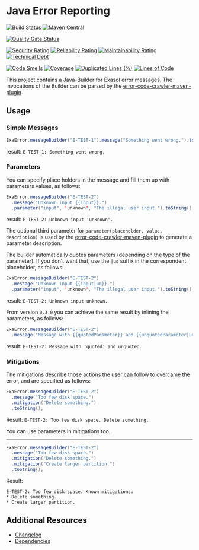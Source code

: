 # Java Error Reporting

[![Build Status](https://github.com/exasol/error-reporting-java/actions/workflows/ci-build.yml/badge.svg)](https://github.com/exasol/error-reporting-java/actions/workflows/ci-build.yml)
[![Maven Central](https://img.shields.io/maven-central/v/com.exasol/error-reporting-java)](https://search.maven.org/artifact/com.exasol/error-reporting-java)

[![Quality Gate Status](https://sonarcloud.io/api/project_badges/measure?project=com.exasol%3Aerror-reporting-java&metric=alert_status)](https://sonarcloud.io/dashboard?id=com.exasol%3Aerror-reporting-java)

[![Security Rating](https://sonarcloud.io/api/project_badges/measure?project=com.exasol%3Aerror-reporting-java&metric=security_rating)](https://sonarcloud.io/dashboard?id=com.exasol%3Aerror-reporting-java)
[![Reliability Rating](https://sonarcloud.io/api/project_badges/measure?project=com.exasol%3Aerror-reporting-java&metric=reliability_rating)](https://sonarcloud.io/dashboard?id=com.exasol%3Aerror-reporting-java)
[![Maintainability Rating](https://sonarcloud.io/api/project_badges/measure?project=com.exasol%3Aerror-reporting-java&metric=sqale_rating)](https://sonarcloud.io/dashboard?id=com.exasol%3Aerror-reporting-java)
[![Technical Debt](https://sonarcloud.io/api/project_badges/measure?project=com.exasol%3Aerror-reporting-java&metric=sqale_index)](https://sonarcloud.io/dashboard?id=com.exasol%3Aerror-reporting-java)

[![Code Smells](https://sonarcloud.io/api/project_badges/measure?project=com.exasol%3Aerror-reporting-java&metric=code_smells)](https://sonarcloud.io/dashboard?id=com.exasol%3Aerror-reporting-java)
[![Coverage](https://sonarcloud.io/api/project_badges/measure?project=com.exasol%3Aerror-reporting-java&metric=coverage)](https://sonarcloud.io/dashboard?id=com.exasol%3Aerror-reporting-java)
[![Duplicated Lines (%)](https://sonarcloud.io/api/project_badges/measure?project=com.exasol%3Aerror-reporting-java&metric=duplicated_lines_density)](https://sonarcloud.io/dashboard?id=com.exasol%3Aerror-reporting-java)
[![Lines of Code](https://sonarcloud.io/api/project_badges/measure?project=com.exasol%3Aerror-reporting-java&metric=ncloc)](https://sonarcloud.io/dashboard?id=com.exasol%3Aerror-reporting-java)

This project contains a Java-Builder for Exasol error messages.
The invocations of the Builder can be parsed by the [error-code-crawler-maven-plugin](https://github.com/exasol/error-code-crawler-maven-plugin).

## Usage

### Simple Messages

```java
ExaError.messageBuilder("E-TEST-1").message("Something went wrong.").toString();
```

result: `E-TEST-1: Something went wrong.`

### Parameters

You can specify place holders in the message and fill them up with parameters values, as follows:

```java
ExaError.messageBuilder("E-TEST-2")
  .message("Unknown input {{input}}.")
  .parameter("input", 'unknown', "The illegal user input.").toString();
```

result: `E-TEST-2: Unknown input 'unknown'.`

The optional third parameter for `parameter(placeholder, value, description)` is used by the [error-code-crawler-maven-plugin](https://github.com/exasol/error-code-crawler-maven-plugin) to generate a parameter description.

The builder automatically quotes parameters (depending on the type of the parameter).
If you don't want that, use the `|uq` suffix in the correspondent placeholder, as follows:

```java
ExaError.messageBuilder("E-TEST-2")
  .message("Unknown input {{input|uq}}.")
  .parameter("input", 'unknown', "The illegal user input.").toString();
```

result: `E-TEST-2: Unknown input unknown.`

From version `0.3.0` you can achieve the same result by inlining the parameters, as follows:

```java
ExaError.messageBuilder("E-TEST-2")
  .message("Message with {{quotedParameter}} and {{unquotedParameter|uq}}.", "quoted", "unquoted").toString();
```

result: `E-TEST-2: Message with 'quoted' and unquoted.`

### Mitigations

The mitigations describe those actions the user can follow to overcame the error, and are specified as follows:

```java
ExaError.messageBuilder("E-TEST-2")
  .message("Too few disk space.")
  .mitigation("Delete something.")
  .toString();
```

Result: `E-TEST-2: Too few disk space. Delete something.`

You can use parameters in mitigations too.

<hr>

```java
ExaError.messageBuilder("E-TEST-2")
  .message("Too few disk space.")
  .mitigation("Delete something.")
  .mitigation("Create larger partition.")
  .toString();
```

Result:

```text
E-TEST-2: Too few disk space. Known mitigations:
* Delete something.
* Create larger partition.
```

## Additional Resources

- [Changelog](doc/changes/changelog.md)
- [Dependencies](dependencies.md)

